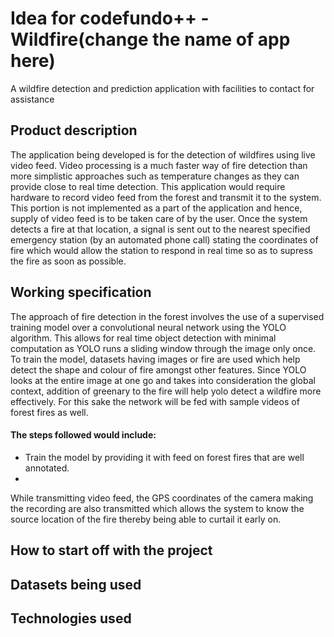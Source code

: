 # Idea for codefundo++ - Wildfire(change the name of app here)
A wildfire detection and prediction application with facilities to contact for assistance

## Product description
The application being developed is for the detection of wildfires using live video feed. Video processing is a much faster way of fire detection than more simplistic approaches such as temperature changes as they can provide close to real time detection. This application would require hardware to record video feed from the forest and transmit it to the system. This portion is not implemented as a part of the application and hence, supply of video feed is to be taken care of by the user. Once the system detects a fire at that location, a signal is sent out to the nearest specified emergency station (by an automated phone call) stating the coordinates of fire which would allow the station to respond in real time so as to supress the fire as soon as possible.

## Working specification
The approach of fire detection in the forest involves the use of a supervised training model over a convolutional neural network using the YOLO algorithm. This allows for real time object detection with minimal computation as YOLO runs a sliding window through the image only once. To train the model, datasets having images or fire are used which help detect the shape and colour of fire amongst other features. Since YOLO looks at the entire image at one go and takes into consideration the global context, addition of greenary to the fire will help yolo detect a wildfire more effectively. For this sake the network will be fed with sample videos of forest fires as well.
#### The steps followed would include:
* Train the model by providing it with feed on forest fires that are well annotated.
* 
While transmitting video feed, the GPS coordinates of the camera making the recording are also transmitted which allows the system to know the source location of the fire thereby being able to curtail it early on.
## How to start off with the project
## Datasets being used
## Technologies used
